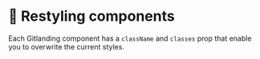 # 🎇 Restyling components

Each Gitlanding component has a `className` and `classes` prop that enable you to overwrite the current styles.

